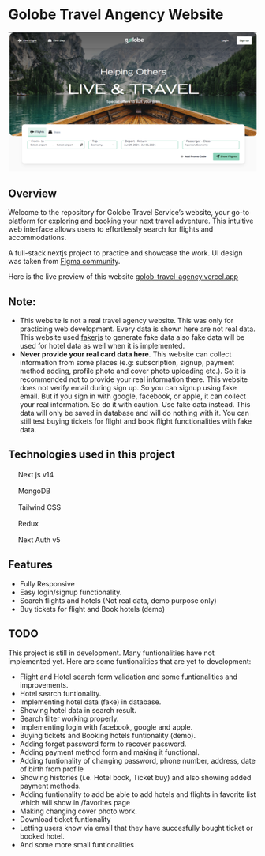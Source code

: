 # Golobe Travel Angency Website

![Home Screen Golobe Travel Agency](/preview.png)

## Overview

Welcome to the repository for Golobe Travel Service’s website, your go-to platform for exploring and booking your next travel adventure. This intuitive web interface allows users to effortlessly search for flights and accommodations.

A full-stack nextjs project to practice and showcase the work. UI design was taken from [Figma community](https://www.figma.com/community/file/1182308758714734501/golobe-travel-agency-website).

Here is the live preview of this website [golob-travel-agency.vercel.app](https://golob-travel-agency.vercel.app)

## Note:

- This website is not a real travel agency website. This was only for practicing web development. Every data is shown here are not real data. This website used [fakerjs](https://fakerjs.dev/) to generate fake data also fake data will be used for hotel data as well when it is implemented.
- **Never provide your real card data here**. This website can collect information from some places (e.g: subscription, signup, payment method adding, profile photo and cover photo uploading etc.). So it is recommended not to provide your real information there. This website does not verify email during sign up. So you can signup using fake email. But if you sign in with google, facebook, or apple, it can collect your real information. So do it with caution. Use fake data instead. This data will only be saved in database and will do nothing with it. You can still test buying tickets for flight and book flight functionalities with fake data.

## Technologies used in this project

<img src="https://nextjs.org/favicon.ico" width="16" height="16"> Next js v14

<img src="https://www.mongodb.com/assets/images/global/favicon.ico" width="16" height="16"> MongoDB

<img src="https://tailwindcss.com/favicons/favicon-32x32.png?v=3" width="16" height="16"> Tailwind CSS

<img src="https://redux.js.org/img/favicon/favicon.ico" width="16" height="16"> Redux

<img src="https://authjs.dev/favicon-32x32.png" width="16" height="16"> Next Auth v5

## Features

- Fully Responsive
- Easy login/signup functionality.
- Search flights and hotels (Not real data, demo purpose only)
- Buy tickets for flight and Book hotels (demo)

## TODO

This project is still in development. Many funtionalities have not implemented yet. Here are some funtionalities that are yet to development:

- Flight and Hotel search form validation and some funtionalities and improvements.
- Hotel search funtionality.
- Implementing hotel data (fake) in database.
- Showing hotel data in search result.
- Search filter working properly.
- Implementing login with facebook, google and apple.
- Buying tickets and Booking hotels funtionality (demo).
- Adding forget password form to recover password.
- Adding payment method form and making it functional.
- Adding funtionality of changing password, phone number, address, date of birth from profile
- Showing histories (i.e. Hotel book, Ticket buy) and also showing added payment methods.
- Adding funtionality to add be able to add hotels and flights in favorite list which will show in /favorites page
- Making changing cover photo work.
- Download ticket funtionality
- Letting users know via email that they have succesfully bought ticket or booked hotel.
- And some more small funtionalities
